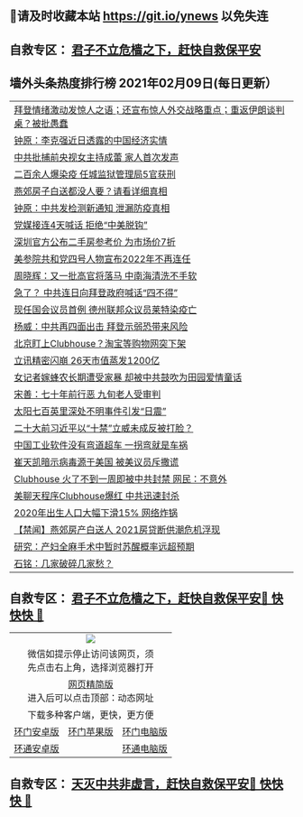 ## 📩请及时收藏本站 https://git.io/ynews 以免失连</a>
## 自救专区： [君子不立危樯之下，赶快自救保平安 ](https://github.com/pwgy/td/blob/master/README.md)

## 墙外头条热度排行榜 2021年02月09日(每日更新）

 <table>

<tr><td colspan="2" align="left"><a href="https://xpzkndbkq.azureedge.net/?name=c1304443&key=qfahckuvbefdvfja&from=gy2">拜登情绪激动发惊人之语；还宣布惊人外交战略重点；重返伊朗谈判桌？被批愚蠢</a></td></tr>
<tr><td colspan="2" align="left"><a href="https://xpzkndbkq.azureedge.net/?name=c1304435&key=qfahckuvbefdvfja&from=gy2">钟原：李克强近日透露的中国经济实情</a></td></tr>
<tr><td colspan="2" align="left"><a href="https://xpzkndbkq.azureedge.net/?name=c1304498&key=qfahckuvbefdvfja&from=gy2">中共批捕前央视女主持成蕾 家人首次发声</a></td></tr>
<tr><td colspan="2" align="left"><a href="https://xpzkndbkq.azureedge.net/?name=c1304507&key=qfahckuvbefdvfja&from=gy2">二百余人爆染疫 任城监狱管理局5官获刑</a></td></tr>
<tr><td colspan="2" align="left"><a href="https://xpzkndbkq.azureedge.net/?name=c1304500&key=qfahckuvbefdvfja&from=gy2">燕郊房子白送都没人要？请看详细真相</a></td></tr>
<tr><td colspan="2" align="left"><a href="https://xpzkndbkq.azureedge.net/?name=c1304513&key=qfahckuvbefdvfja&from=gy2">钟原：中共发检测新通知 泄漏防疫真相</a></td></tr>
<tr><td colspan="2" align="left"><a href="https://xpzkndbkq.azureedge.net/?name=c1304508&key=qfahckuvbefdvfja&from=gy2">党媒接连4天喊话 拒绝“中美脱钩”</a></td></tr>
<tr><td colspan="2" align="left"><a href="https://xpzkndbkq.azureedge.net/?name=c1304503&key=qfahckuvbefdvfja&from=gy2">深圳官方公布二手房参考价 为市场价7折</a></td></tr>
<tr><td colspan="2" align="left"><a href="https://xpzkndbkq.azureedge.net/?name=c1304479&key=qfahckuvbefdvfja&from=gy2">美参院共和党四号人物宣布2022年不再连任</a></td></tr>
<tr><td colspan="2" align="left"><a href="https://xpzkndbkq.azureedge.net/?name=c1304512&key=qfahckuvbefdvfja&from=gy2">周晓辉：又一批高官将落马 中南海清洗不手软</a></td></tr>
<tr><td colspan="2" align="left"><a href="https://xpzkndbkq.azureedge.net/?name=c1304449&key=qfahckuvbefdvfja&from=gy2">急了？ 中共连日向拜登政府喊话“四不得”</a></td></tr>
<tr><td colspan="2" align="left"><a href="https://xpzkndbkq.azureedge.net/?name=c1304501&key=qfahckuvbefdvfja&from=gy2">现任国会议员首例 德州联邦众议员莱特染疫亡</a></td></tr>
<tr><td colspan="2" align="left"><a href="https://xpzkndbkq.azureedge.net/?name=c1304467&key=qfahckuvbefdvfja&from=gy2">杨威：中共再四面出击 拜登示弱恐带来风险</a></td></tr>
<tr><td colspan="2" align="left"><a href="https://xpzkndbkq.azureedge.net/?name=c1304499&key=qfahckuvbefdvfja&from=gy2">北京盯上Clubhouse？淘宝等购物网突下架</a></td></tr>
<tr><td colspan="2" align="left"><a href="https://xpzkndbkq.azureedge.net/?name=c1304510&key=qfahckuvbefdvfja&from=gy2">立讯精密闪崩 26天市值蒸发1200亿</a></td></tr>
<tr><td colspan="2" align="left"><a href="https://xpzkndbkq.azureedge.net/?name=c1304516&key=qfahckuvbefdvfja&from=gy2">女记者嫁蜂农长期遭受家暴 却被中共鼓吹为田园爱情童话</a></td></tr>
<tr><td colspan="2" align="left"><a href="https://xpzkndbkq.azureedge.net/?name=c1304484&key=qfahckuvbefdvfja&from=gy2">宋善：七十年前行恶 九旬老人受审判</a></td></tr>
<tr><td colspan="2" align="left"><a href="https://xpzkndbkq.azureedge.net/?name=c1304477&key=qfahckuvbefdvfja&from=gy2">太阳七百英里深处不明事件引发“日震”</a></td></tr>
<tr><td colspan="2" align="left"><a href="https://xpzkndbkq.azureedge.net/?name=c1304463&key=qfahckuvbefdvfja&from=gy2">二十大前习近平以“十禁”立威未成反被打脸？</a></td></tr>
<tr><td colspan="2" align="left"><a href="https://xpzkndbkq.azureedge.net/?name=c1304502&key=qfahckuvbefdvfja&from=gy2">中国工业软件没有弯道超车 一拐弯就是车祸</a></td></tr>
<tr><td colspan="2" align="left"><a href="https://xpzkndbkq.azureedge.net/?name=c1304448&key=qfahckuvbefdvfja&from=gy2">崔天凯暗示病毒源于美国 被美议员斥撒谎</a></td></tr>
<tr><td colspan="2" align="left"><a href="https://xpzkndbkq.azureedge.net/?name=c1304478&key=qfahckuvbefdvfja&from=gy2">Clubhouse 火了不到一周即被中共封禁 网民：不意外</a></td></tr>
<tr><td colspan="2" align="left"><a href="https://xpzkndbkq.azureedge.net/?name=c1304430&key=qfahckuvbefdvfja&from=gy2">美聊天程序Clubhouse爆红 中共迅速封杀</a></td></tr>
<tr><td colspan="2" align="left"><a href="https://xpzkndbkq.azureedge.net/?name=c1304429&key=qfahckuvbefdvfja&from=gy2">2020年出生人口大幅下滑15%  网络炸锅</a></td></tr>
<tr><td colspan="2" align="left"><a href="https://xpzkndbkq.azureedge.net/?name=c1304431&key=qfahckuvbefdvfja&from=gy2">【禁闻】燕郊房产白送人 2021房贷断供潮危机浮现</a></td></tr>
<tr><td colspan="2" align="left"><a href="https://xpzkndbkq.azureedge.net/?name=c1304474&key=qfahckuvbefdvfja&from=gy2">研究：产妇全麻手术中暂时苏醒概率远超预期</a></td></tr>
<tr><td colspan="2" align="left"><a href="https://cutt.ly/EkRDmfb">石铭：几家破碎几家愁？</a></td></tr>



</table>


 ## 自救专区： [君子不立危樯之下，赶快自救保平安🍎 快快快 📩](https://github.com/pwgy/td/blob/master/README.md)
 
<table>
  <tr>
    <td colspan="3" align="center"><img src="https://cdn.jsdelivr.net/gh/opipe/up/oGate65.jpg"/></td>
  </tr>
  <tr>
    <td colspan="3" align="center">微信如提示停止访问该网页，须<br/>先点击右上角，选择浏览器打开</td>
  <tr>
  <tr>
    <td colspan="3" align="center"><a href="https://gitcdn.xyz/cdn/otiny/up/master/show005.htm">网页精简版</a><br/>进入后可以点击顶部：动态网址</td>
  </tr>
  <tr>
    <td colspan="3" align="center">下载多种客户端，更快，更方便</td>
  <tr>
  <tr>
    <td align="center"><a href="https://cdn.jsdelivr.net/gh/opipe/up/oGatea.apk">环门安卓版</a></td>
    <td align="center"><a href="https://x.co/odisk">环门苹果版</a></td>
    <td align="center"><a href="https://cdn.jsdelivr.net/gh/opipe/up/oGate.zip">环门电脑版</a></td>
  </tr>
  <tr>
    <td align="center"><a href="https://cdn.jsdelivr.net/gh/opipe/up/oPipe.apk">环通安卓版</a></td>
    <td align="center"></td>
    <td align="center"><a href="https://raw.githubusercontent.com/opipe/up/master/oPipe.zip">环通电脑版</a></td>
  </tr>
  
</table>


 ## 自救专区： [天灭中共非虚言，赶快自救保平安🍎 快快快 📩](https://github.com/pwgy/td/blob/master/README.md)
